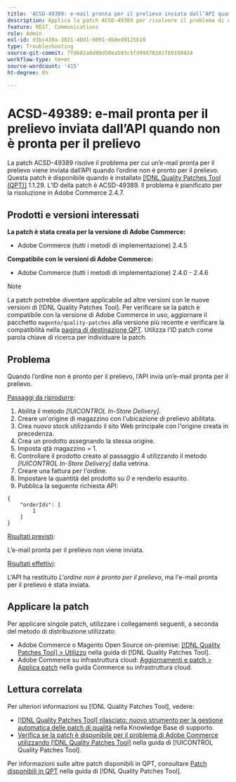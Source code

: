 ```yaml
---
title: 'ACSD-49389: e-mail pronta per il prelievo inviata dall’API quando non è pronta per il prelievo'
description: Applica la patch ACSD-49389 per risolvere il problema di Adobe Commerce, a causa del quale l’API invia un’e-mail pronta per il prelievo quando l’ordine non è pronto per il prelievo.
feature: REST, Communications
role: Admin
exl-id: d1bc430a-3021-40d1-9091-db8ed9125619
type: Troubleshooting
source-git-commit: 7fdb02a6d89d50ea593c5fd99d78101f89198424
workflow-type: tm+mt
source-wordcount: '415'
ht-degree: 0%

---
```


# ACSD-49389: e-mail pronta per il prelievo inviata dall’API quando non è pronta per il prelievo

La patch ACSD-49389 risolve il problema per cui un’e-mail pronta per il prelievo viene inviata dall’API quando l’ordine non è pronto per il prelievo. Questa patch è disponibile quando è installato [[!DNL Quality Patches Tool (QPT)]](https://experienceleague.adobe.com/it/docs/commerce-operations/tools/quality-patches-tool/quality-patches-tool-to-self-serve-quality-patches) 1.1.29. L’ID della patch è ACSD-49389. Il problema è pianificato per la risoluzione in Adobe Commerce 2.4.7.

## Prodotti e versioni interessati

**La patch è stata creata per la versione di Adobe Commerce:**

* Adobe Commerce (tutti i metodi di implementazione) 2.4.5

**Compatibile con le versioni di Adobe Commerce:**

* Adobe Commerce (tutti i metodi di implementazione) 2.4.0 - 2.4.6

>[!NOTE]
>
>La patch potrebbe diventare applicabile ad altre versioni con le nuove versioni di [!DNL Quality Patches Tool]. Per verificare se la patch è compatibile con la versione di Adobe Commerce in uso, aggiornare il pacchetto `magento/quality-patches` alla versione più recente e verificare la compatibilità nella [pagina di destinazione QPT](https://experienceleague.adobe.com/tools/commerce-quality-patches/index.html?lang=it). Utilizza l’ID patch come parola chiave di ricerca per individuare la patch.

## Problema

Quando l’ordine non è pronto per il prelievo, l’API invia un’e-mail pronta per il prelievo.

<u>Passaggi da riprodurre</u>:

1. Abilita il metodo *[!UICONTROL In-Store Delivery]*.
1. Creare un&#39;origine di magazzino con l&#39;ubicazione di prelievo abilitata.
1. Crea nuovo stock utilizzando il sito Web principale con l&#39;origine creata in precedenza.
1. Crea un prodotto assegnando la stessa origine.
1. Imposta qtà magazzino = 1.
1. Controllare il prodotto creato al passaggio 4 utilizzando il metodo *[!UICONTROL In-Store Delivery]* dalla vetrina.
1. Creare una fattura per l&#39;ordine.
1. Impostare la quantità del prodotto su *0* e renderlo esaurito.
1. Pubblica la seguente richiesta API:

```
{
    "orderIds": [
        1
    ]
}
```

<u>Risultati previsti</u>:

L’e-mail pronta per il prelievo non viene inviata.

<u>Risultati effettivi</u>:

L&#39;API ha restituito *L&#39;ordine non è pronto per il prelievo*, ma l&#39;e-mail pronta per il prelievo è stata inviata.

## Applicare la patch

Per applicare singole patch, utilizzare i collegamenti seguenti, a seconda del metodo di distribuzione utilizzato:

* Adobe Commerce o Magento Open Source on-premise: [[!DNL Quality Patches Tool] > Utilizzo](/help/tools/quality-patches-tool/usage.md) nella guida di [!DNL Quality Patches Tool].
* Adobe Commerce su infrastruttura cloud: [Aggiornamenti e patch > Applica patch](https://experienceleague.adobe.com/docs/commerce-cloud-service/user-guide/develop/upgrade/apply-patches.html?lang=it) nella guida Commerce su infrastruttura cloud.

## Lettura correlata

Per ulteriori informazioni su [!DNL Quality Patches Tool], vedere:

* [[!DNL Quality Patches Tool] rilasciato: nuovo strumento per la gestione automatica delle patch di qualità](https://experienceleague.adobe.com/it/docs/commerce-operations/tools/quality-patches-tool/quality-patches-tool-to-self-serve-quality-patches) nella Knowledge Base di supporto.
* [Verifica se la patch è disponibile per il problema di Adobe Commerce utilizzando  [!DNL Quality Patches Tool]](/help/tools/quality-patches-tool/patches-available-in-qpt/check-patch-for-magento-issue-with-magento-quality-patches.md) nella guida di [!UICONTROL Quality Patches Tool].


Per informazioni sulle altre patch disponibili in QPT, consultare [Patch disponibili in QPT](https://experienceleague.adobe.com/tools/commerce-quality-patches/index.html?lang=it) nella guida di [!DNL Quality Patches Tool].
